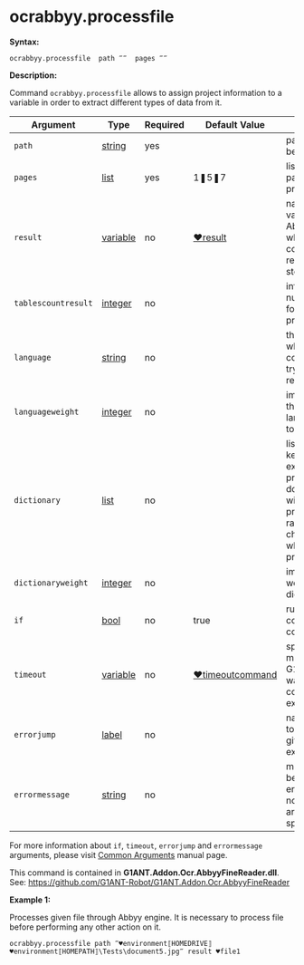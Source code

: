 # ocrabbyy.processfile

**Syntax:**

```G1ANT
ocrabbyy.processfile  path ‴‴  pages ‴‴
```

**Description:**

Command `ocrabbyy.processfile` allows to assign project information to a variable in order to extract different types of data from it.

| Argument | Type | Required | Default Value | Description |
| -------- | ---- | -------- | ------------- | ----------- |
|`path`| [string](https://github.com/G1ANT-Robot/G1ANT.Manual/blob/master/G1ANT-Language/Structures/string.md) | yes | | path to a file to be processed |
|`pages`| [list](https://github.com/G1ANT-Robot/G1ANT.Manual/blob/master/G1ANT-Language/Structures/list.md) | yes | 1❚5❚7 | list of numbers of pages to be processed | 
|`result`| [variable](https://github.com/G1ANT-Robot/G1ANT.Manual/blob/master/G1ANT-Language/Special-Characters/variable.md) | no | [♥result](https://github.com/G1ANT-Robot/G1ANT.Manual/blob/master/G1ANT-Language/Common-Arguments.md)  | name of a variable (of type AbbyyDocument) where command’s result will be stored  |
|`tablescountresult`| [integer](https://github.com/G1ANT-Robot/G1ANT.Manual/blob/master/G1ANT-Language/Structures/integer.md) | no | | info about the number of tables found in the processed file |
|`language`| [string](https://github.com/G1ANT-Robot/G1ANT.Manual/blob/master/G1ANT-Language/Structures/string.md) | no |  | the language which should be considered  trying to recognise text |
|`languageweight`| [integer](https://github.com/G1ANT-Robot/G1ANT.Manual/blob/master/G1ANT-Language/Structures/integer.md) | no | | importance of the chosen language from 0 to 100 | 
|`dictionary`| [list](https://github.com/G1ANT-Robot/G1ANT.Manual/blob/master/G1ANT-Language/Structures/list.md) | no | | list of possible key words that exist in processed document that will have higher priority than random character strings while OCR processing | 
|`dictionaryweight`| [integer](https://github.com/G1ANT-Robot/G1ANT.Manual/blob/master/G1ANT-Language/Structures/integer.md) | no | | importance of words in chosen dictionary | 
|`if`| [bool](https://github.com/G1ANT-Robot/G1ANT.Manual/blob/master/G1ANT-Language/Structures/bool.md) | no | true | runs the command only if condition is true |
|`timeout`| [variable](https://github.com/G1ANT-Robot/G1ANT.Manual/blob/master/G1ANT-Language/Special-Characters/variable.md) | no | [♥timeoutcommand](https://github.com/G1ANT-Robot/G1ANT.Manual/blob/master/G1ANT-Language/Variables/Special-Variables.md)  | specifies time in milliseconds for G1ANT.Robot to wait for the command to be executed |
|`errorjump` | [label](https://github.com/G1ANT-Robot/G1ANT.Manual/blob/master/G1ANT-Language/Structures/label.md) | no | | name of the label to jump to if given `timeout` expires |
|`errormessage`| [string](https://github.com/G1ANT-Robot/G1ANT.Manual/blob/master/G1ANT-Language/Structures/string.md) | no |  | message that will be shown in case error occurs and no `errorjump` argument is specified |

For more information about `if`, `timeout`, `errorjump` and `errormessage` arguments, please visit [Common Arguments](https://github.com/G1ANT-Robot/G1ANT.Manual/blob/master/G1ANT-Language/Common-Arguments.md)  manual page.

This command is contained in **G1ANT.Addon.Ocr.AbbyyFineReader.dll**.
See: https://github.com/G1ANT-Robot/G1ANT.Addon.Ocr.AbbyyFineReader

**Example 1:**

Processes given file through Abbyy engine. It is necessary to process file before performing any other action on it. 

```G1ANT
ocrabbyy.processfile path ‴♥environment⟦HOMEDRIVE⟧♥environment⟦HOMEPATH⟧\Tests\document5.jpg‴ result ♥file1
```
